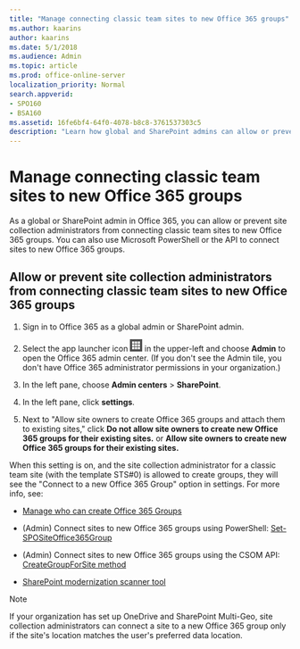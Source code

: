 ```yaml
---
title: "Manage connecting classic team sites to new Office 365 groups"
ms.author: kaarins
author: kaarins
ms.date: 5/1/2018
ms.audience: Admin
ms.topic: article
ms.prod: office-online-server
localization_priority: Normal
search.appverid:
- SPO160
- BSA160
ms.assetid: 16fe6bf4-64f0-4078-b8c8-3761537303c5
description: "Learn how global and SharePoint admins can allow or prevent site collection administrators from connecting classing team sites to new Office 365 groups."
---
```


# Manage connecting classic team sites to new Office 365 groups

As a global or SharePoint admin in Office 365, you can allow or prevent site collection administrators from connecting classic team sites to new Office 365 groups. You can also use Microsoft PowerShell or the API to connect sites to new Office 365 groups.
  
## Allow or prevent site collection administrators from connecting classic team sites to new Office 365 groups

1. Sign in to Office 365 as a global admin or SharePoint admin.
    
2. Select the app launcher icon ![The icon that looks like a waffle and represents a button click that will reveal multiple application tiles for selection.](media/3b8a317e-13ba-4bd4-864e-1ccd47af39ee.png) in the upper-left and choose **Admin** to open the Office 365 admin center. (If you don't see the Admin tile, you don't have Office 365 administrator permissions in your organization.) 
    
3. In the left pane, choose **Admin centers** > **SharePoint**.
    
4. In the left pane, click **settings**.
    
5. Next to "Allow site owners to create Office 365 groups and attach them to existing sites," click **Do not allow site owners to create new Office 365 groups for their existing sites.** or **Allow site owners to create new Office 365 groups for their existing sites.**
    
When this setting is on, and the site collection administrator for a classic team site (with the template STS#0) is allowed to create groups, they will see the "Connect to a new Office 365 Group" option in settings. For more info, see:
  
- [Manage who can create Office 365 Groups](https://support.office.com/article/4c46c8cb-17d0-44b5-9776-005fced8e618)
    
- (Admin) Connect sites to new Office 365 groups using PowerShell: [Set-SPOSiteOffice365Group](https://go.microsoft.com/fwlink/?linkid=872615)
    
- (Admin) Connect sites to new Office 365 groups using the CSOM API: [CreateGroupForSite method](https://go.microsoft.com/fwlink/?linkid=872613)
    
- [SharePoint modernization scanner tool](https://go.microsoft.com/fwlink/?linkid=873066)
    
> [!NOTE]
> If your organization has set up OneDrive and SharePoint Multi-Geo, site collection administrators can connect a site to a new Office 365 group only if the site's location matches the user's preferred data location. 
  

